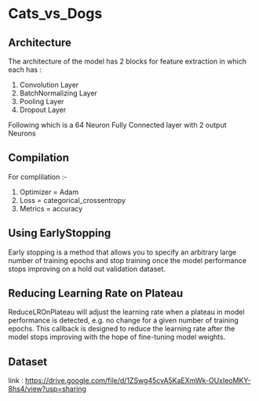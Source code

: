# Cats_vs_Dogs

## Architecture
The architecture of the model has 2 blocks for feature extraction in which each has :
1) Convolution Layer
2) BatchNormalizing Layer
3) Pooling Layer
4) Dropout Layer

Following which is a 64 Neuron Fully Connected layer with 2 output Neurons

## Compilation
For complilation :-
1) Optimizer = Adam
2) Loss = categorical_crossentropy
3) Metrics = accuracy

## Using EarlyStopping
Early stopping is a method that allows you to specify an arbitrary large number of training epochs and stop training once the model performance stops improving on a hold out validation dataset.

## Reducing Learning Rate on Plateau
ReduceLROnPlateau will adjust the learning rate when a plateau in model performance is detected, e.g. no change for a given number of training epochs. This callback is designed to reduce the learning rate after the model stops improving with the hope of fine-tuning model weights.

## Dataset
link : https://drive.google.com/file/d/1ZSwg45cvA5KaEXmWk-OUxIeoMKY-8hs4/view?usp=sharing
